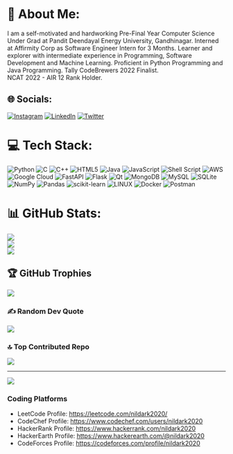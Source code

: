 # 💫 About Me:
I am a self-motivated and hardworking Pre-Final Year Computer Science Under Grad at Pandit Deendayal Energy University, Gandhinagar. Interned at Affirmity Corp as Software Engineer Intern for 3 Months. Learner and explorer with intermediate experience in Programming, Software Development and Machine Learning. Proficient in Python Programming and Java Programming. Tally CodeBrewers 2022 Finalist.<br>NCAT 2022 - AIR 12 Rank Holder.


## 🌐 Socials:
[![Instagram](https://img.shields.io/badge/Instagram-%23E4405F.svg?logo=Instagram&logoColor=white)](https://instagram.com/nilaypatel_2402) [![LinkedIn](https://img.shields.io/badge/LinkedIn-%230077B5.svg?logo=linkedin&logoColor=white)](https://linkedin.com/in/nilaykumar-patel) [![Twitter](https://img.shields.io/badge/Twitter-%231DA1F2.svg?logo=Twitter&logoColor=white)](https://twitter.com/nildarrk) 

# 💻 Tech Stack:
![Python](https://img.shields.io/badge/python-3670A0?style=for-the-badge&logo=python&logoColor=ffdd54) ![C](https://img.shields.io/badge/c-%2300599C.svg?style=for-the-badge&logo=c&logoColor=white) ![C++](https://img.shields.io/badge/c++-%2300599C.svg?style=for-the-badge&logo=c%2B%2B&logoColor=white) ![HTML5](https://img.shields.io/badge/html5-%23E34F26.svg?style=for-the-badge&logo=html5&logoColor=white) ![Java](https://img.shields.io/badge/java-%23ED8B00.svg?style=for-the-badge&logo=java&logoColor=white) ![JavaScript](https://img.shields.io/badge/javascript-%23323330.svg?style=for-the-badge&logo=javascript&logoColor=%23F7DF1E) ![Shell Script](https://img.shields.io/badge/shell_script-%23121011.svg?style=for-the-badge&logo=gnu-bash&logoColor=white) ![AWS](https://img.shields.io/badge/AWS-%23FF9900.svg?style=for-the-badge&logo=amazon-aws&logoColor=white) ![Google Cloud](https://img.shields.io/badge/Google%20Cloud-%234285F4.svg?style=for-the-badge&logo=google-cloud&logoColor=white) ![FastAPI](https://img.shields.io/badge/FastAPI-005571?style=for-the-badge&logo=fastapi) ![Flask](https://img.shields.io/badge/flask-%23000.svg?style=for-the-badge&logo=flask&logoColor=white) ![Qt](https://img.shields.io/badge/Qt-%23217346.svg?style=for-the-badge&logo=Qt&logoColor=white) ![MongoDB](https://img.shields.io/badge/MongoDB-%234ea94b.svg?style=for-the-badge&logo=mongodb&logoColor=white) ![MySQL](https://img.shields.io/badge/mysql-%2300f.svg?style=for-the-badge&logo=mysql&logoColor=white) ![SQLite](https://img.shields.io/badge/sqlite-%2307405e.svg?style=for-the-badge&logo=sqlite&logoColor=white) ![NumPy](https://img.shields.io/badge/numpy-%23013243.svg?style=for-the-badge&logo=numpy&logoColor=white) ![Pandas](https://img.shields.io/badge/pandas-%23150458.svg?style=for-the-badge&logo=pandas&logoColor=white) ![scikit-learn](https://img.shields.io/badge/scikit--learn-%23F7931E.svg?style=for-the-badge&logo=scikit-learn&logoColor=white) ![LINUX](https://img.shields.io/badge/Linux-FCC624?style=for-the-badge&logo=linux&logoColor=black) ![Docker](https://img.shields.io/badge/docker-%230db7ed.svg?style=for-the-badge&logo=docker&logoColor=white) ![Postman](https://img.shields.io/badge/Postman-FF6C37?style=for-the-badge&logo=postman&logoColor=white)
# 📊 GitHub Stats:
![](https://github-readme-stats.vercel.app/api?username=NILDARK&theme=dark&hide_border=false&include_all_commits=true&count_private=true)<br/>
![](https://github-readme-streak-stats.herokuapp.com/?user=NILDARK&theme=dark&hide_border=false)<br/>
![](https://github-readme-stats.vercel.app/api/top-langs/?username=NILDARK&theme=dark&hide_border=false&include_all_commits=true&count_private=true&layout=compact)

## 🏆 GitHub Trophies
![](https://github-profile-trophy.vercel.app/?username=NILDARK&theme=onedark&no-frame=false&no-bg=false&margin-w=4)

### ✍️ Random Dev Quote
![](https://quotes-github-readme.vercel.app/api?type=vetical&theme=dark)

### 🔝 Top Contributed Repo
![](https://github-contributor-stats.vercel.app/api?username=NILDARK&limit=5&theme=matrix&combine_all_yearly_contributions=true)

---
[![](https://visitcount.itsvg.in/api?id=NILDARK&icon=0&color=0)](https://visitcount.itsvg.in)

### Coding Platforms
* LeetCode Profile: https://leetcode.com/nildark2020/
* CodeChef Profile: https://www.codechef.com/users/nildark2020  
* HackerRank Profile: https://www.hackerrank.com/nildark2020  
* HackerEarth Profile: https://www.hackerearth.com/@nildark2020  
* CodeForces Profile: https://codeforces.com/profile/nildark2020  
  
